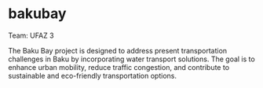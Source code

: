 # bakubay
Team: UFAZ 3

The Baku Bay project is designed to address present transportation challenges in Baku by incorporating water transport solutions. The goal is to enhance urban mobility, reduce traffic congestion, and contribute to sustainable and eco-friendly transportation options.
